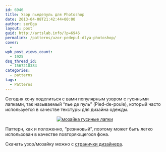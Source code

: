 ```yaml
---
id: 6946
title: Узор пьедепуль для Photoshop
date: 2013-04-08T21:42:44+00:00
author: serEga
layout: post
guid: http://artslab.info/?p=6946
permalink: /patterns/uzor-pedepul-dlya-photoshop/
cover:
  -
wpb_post_views_count:
  - 1925
dsq_thread_id:
  - 1567210384
categories:
  - patterns
tags:
  - Patterns
---
```

Сегодня хочу поделиться с вами популярным узором с гусиными лапками, так называемый &#8220;пье де пуль&#8221; (Pied-de-poule), который часто используется в качестве текстуры для дизайна одежды.

<center>
  <a href="{{site.img_cdn}}/pied_de_poule_pattern.jpg"><img src="{{site.img_cdn}}/pied_de_poule_pattern-300x231.jpg" alt="мозайка гусиные лапки" class="aligncenter size-medium wp-image-6947" srcset="{{site.img_cdn}}/pied_de_poule_pattern-300x231.jpg 300w, {{site.img_cdn}}/pied_de_poule_pattern.jpg 1017w" sizes="(max-width: 300px) 100vw, 300px" /></a>
</center>

Паттерн, как и положенно, &#8220;резиновый&#8221;, поэтому может быть легко использован в качестве повторяющегося фона.

Скачать узор/мозайку можно с [странички дизайнера](http://patterns-stock.deviantart.com/art/Pied-de-poule-blanc-115625488).